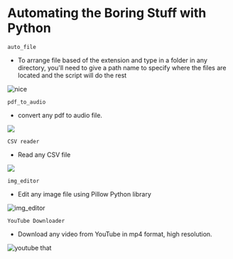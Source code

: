 # Automating the Boring Stuff with Python

```auto_file```
- To arrange file based of the extension and type in a folder in any directory, you'll need to give a path name to specify where the files are located and the script will do the rest

![nice](image.png)

```pdf_to_audio```
- convert any pdf to audio file.

![](image-1.png)

```CSV reader```
- Read any CSV file

![](image-2.png)


```img_editor```
- Edit any image file using Pillow Python library

![img_editor](image-3.png)

```YouTube Downloader```
- Download any video from YouTube in mp4 format, high resolution.

![youtube that](image-4.png)